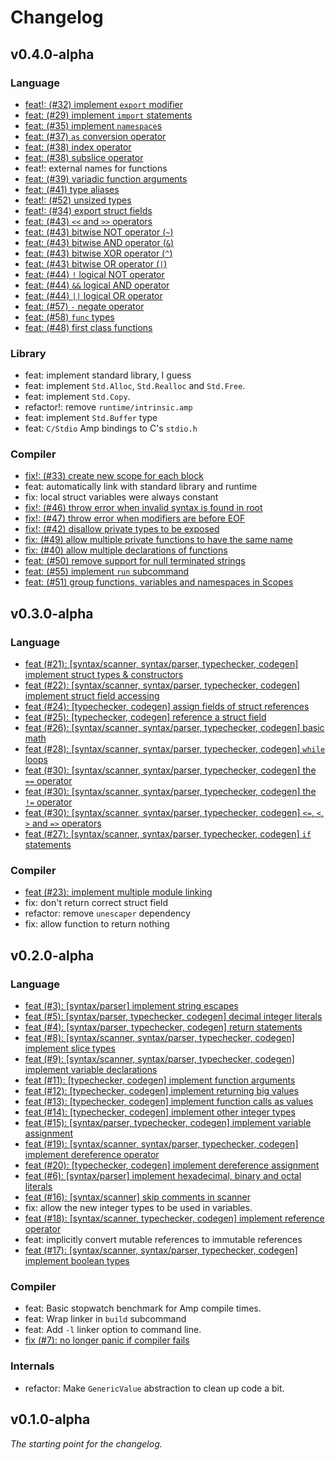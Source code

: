 # Changelog

## v0.4.0-alpha

### Language
- [feat!: (#32) implement `export` modifier](https://github.com/amp-lang/amp/issues/32)
- [feat: (#29) implement `import` statements](https://github.com/amp-lang/amp/issues/29)
- [feat: (#35) implement `namespace`s](https://github.com/amp-lang/amp/issues/35)
- [feat: (#37) `as` conversion operator](https://github.com/amp-lang/amp/issues/37)
- [feat: (#38) index operator](https://github.com/amp-lang/amp/issues/37)
- [feat: (#38) subslice operator](https://github.com/amp-lang/amp/issues/37)
- feat!: external names for functions
- [feat: (#39) variadic function arguments](https://github.com/amp-lang/amp/issues/39)
- [feat: (#41) type aliases](https://github.com/amp-lang/amp/issues/41)
- [feat!: (#52) unsized types](https://github.com/amp-lang/amp/issues/52)
- [feat!: (#34) export struct fields](https://github.com/amp-lang/amp/issues/34)
- [feat: (#43) `<<` and `>>` operators](https://github.com/amp-lang/amp/issues/43)
- [feat: (#43) bitwise NOT operator (`~`)](https://github.com/amp-lang/amp/issues/43)
- [feat: (#43) bitwise AND operator (`&`)](https://github.com/amp-lang/amp/issues/43)
- [feat: (#43) bitwise XOR operator (`^`)](https://github.com/amp-lang/amp/issues/43)
- [feat: (#43) bitwise OR operator (`|`)](https://github.com/amp-lang/amp/issues/43)
- [feat: (#44) `!` logical NOT operator](https://github.com/amp-lang/amp/issues/44)
- [feat: (#44) `&&` logical AND operator](https://github.com/amp-lang/amp/issues/44)
- [feat: (#44) `||` logical OR operator](https://github.com/amp-lang/amp/issues/44)
- [feat: (#57) `-` negate operator](https://github.com/amp-lang/amp/issues/57)
- [feat: (#58) `func` types](https://github.com/amp-lang/amp/issues/58)
- [feat: (#48) first class functions](https://github.com/amp-lang/amp/issues/48)

### Library
- feat: implement standard library, I guess
- feat: implement `Std.Alloc`, `Std.Realloc` and `Std.Free`.
- feat: implement `Std.Copy`.
- refactor!: remove `runtime/intrinsic.amp`
- feat: implement `Std.Buffer` type
- feat: `C/Stdio` Amp bindings to C's `stdio.h`

### Compiler
- [fix!: (#33) create new scope for each block](https://github.com/amp-lang/amp/issues/33)
- feat: automatically link with standard library and runtime
- fix: local struct variables were always constant
- [fix!: (#46) throw error when invalid syntax is found in root](https://github.com/amp-lang/amp/issues/46)
- [fix!: (#47) throw error when modifiers are before EOF](https://github.com/amp-lang/amp/issues/47)
- [fix!: (#42) disallow private types to be exposed](https://github.com/amp-lang/amp/issues/42)
- [fix: (#49) allow multiple private functions to have the same name](https://github.com/amp-lang/amp/issues/49)
- [fix: (#40) allow multiple declarations of functions](https://github.com/amp-lang/amp/issues/40)
- [feat: (#50) remove support for null terminated strings](https://github.com/amp-lang/amp/issues/50)
- [feat: (#55) implement `run` subcommand](https://github.com/amp-lang/amp/issues/55)
- [feat: (#51) group functions, variables and namespaces in Scopes](https://github.com/amp-lang/amp/issues/51)

## v0.3.0-alpha

### Language
- [feat (#21): [syntax/scanner, syntax/parser, typechecker, codegen] implement struct types & constructors](https://github.com/amp-lang/amp/issues/21)
- [feat (#22): [syntax/scanner, syntax/parser, typechecker, codegen] implement struct field accessing](https://github.com/amp-lang/amp/issues/22)
- [feat (#24): [typechecker, codegen] assign fields of struct references](https://github.com/amp-lang/amp/issues/24)
- [feat (#25): [typechecker, codegen] reference a struct field](https://github.com/amp-lang/amp/issues/25)
- [feat (#26): [syntax/scanner, syntax/parser, typechecker, codegen] basic math](https://github.com/amp-lang/amp/issues/26)
- [feat (#28): [syntax/scanner, syntax/parser, typechecker, codegen] `while` loops](https://github.com/amp-lang/amp/issues/28)
- [feat (#30): [syntax/scanner, syntax/parser, typechecker, codegen] the `==` operator](https://github.com/amp-lang/amp/issues/30)
- [feat (#30): [syntax/scanner, syntax/parser, typechecker, codegen] the `!=` operator](https://github.com/amp-lang/amp/issues/30)
- [feat (#30): [syntax/scanner, syntax/parser, typechecker, codegen] `<=`, `<`, `>` and `=>` operators](https://github.com/amp-lang/amp/issues/30)
- [feat (#27): [syntax/scanner, syntax/parser, typechecker, codegen] `if` statements](https://github.com/amp-lang/amp/issues/27)

### Compiler
- [feat (#23): implement multiple module linking](https://github.com/amp-lang/amp/issues/23)
- fix: don't return correct struct field
- refactor: remove `unescaper` dependency
- fix: allow function to return nothing

## v0.2.0-alpha

### Language
- [feat (#3): [syntax/parser] implement string escapes](https://github.com/amp-lang/amp/issues/3)
- [feat (#5): [syntax/parser, typechecker, codegen] decimal integer literals](https://github.com/amp-lang/amp/issues/5)
- [feat (#4): [syntax/parser, typechecker, codegen] return statements](https://github.com/amp-lang/amp/issues/4)
- [feat (#8): [syntax/scanner, syntax/parser, typechecker, codegen] implement slice types](https://github.com/amp-lang/amp/issues/8)
- [feat (#9): [syntax/scanner, syntax/parser, typechecker, codegen] implement variable declarations](https://github.com/amp-lang/amp/issues/9)
- [feat (#11): [typechecker, codegen] implement function arguments](https://github.com/amp-lang/amp/issues/11)
- [feat (#12): [typechecker, codegen] implement returning big values](https://github.com/amp-lang/amp/issues/12)
- [feat (#13): [typechecker, codegen] implement function calls as values](https://github.com/amp-lang/amp/issues/13)
- [feat (#14): [typechecker, codegen] implement other integer types](https://github.com/amp-lang/amp/issues/14)
- [feat (#15): [syntax/parser, typechecker, codegen] implement variable assignment](https://github.com/amp-lang/amp/issues/15)
- [feat (#19): [syntax/scanner, syntax/parser, typechecker, codegen] implement dereference operator](https://github.com/amp-lang/amp/issues/19)
- [feat (#20): [typechecker, codegen] implement dereference assignment](https://github.com/amp-lang/amp/issues/20)
- [feat (#6): [syntax/parser] implement hexadecimal, binary and octal literals](https://github.com/amp-lang/amp/issues/6)
- [feat (#16): [syntax/scanner] skip comments in scanner](https://github.com/amp-lang/amp/issues/16)
- fix: allow the new integer types to be used in variables.
- [feat (#18): [syntax/scanner, typechecker, codegen] implement reference operator](https://github.com/amp-lang/amp/issues/18)
- feat: implicitly convert mutable references to immutable references
- [feat (#17): [syntax/scanner, syntax/parser, typechecker, codegen] implement boolean types](https://github.com/amp-lang/amp/issues/17)

### Compiler
- feat: Basic stopwatch benchmark for Amp compile times.
- feat: Wrap linker in `build` subcommand
- feat: Add `-l` linker option to command line.
- [fix (#7): no longer panic if compiler fails](https://github.com/amp-lang/amp/issues/7)

### Internals
- refactor: Make `GenericValue` abstraction to clean up code a bit.

## v0.1.0-alpha
*The starting point for the changelog.*